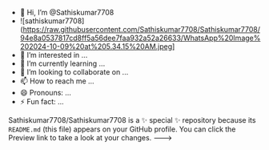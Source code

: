 - 👋 Hi, I’m @Sathiskumar7708
- ![sathiskumar7708](https://raw.githubusercontent.com/Sathiskumar7708/Sathiskumar7708/94e8a0537817cd8ff5a56dee7faa932a52a26633/WhatsApp%20Image%202024-10-09%20at%205.34.15%20AM.jpeg]
- 👀 I’m interested in ...
- 🌱 I’m currently learning ...
- 💞️ I’m looking to collaborate on ...
- 📫 How to reach me ...
- 😄 Pronouns: ...
- ⚡ Fun fact: ...


Sathiskumar7708/Sathiskumar7708 is a ✨ special ✨ repository because its `README.md` (this file) appears on your GitHub profile.
You can click the Preview link to take a look at your changes.
--->
